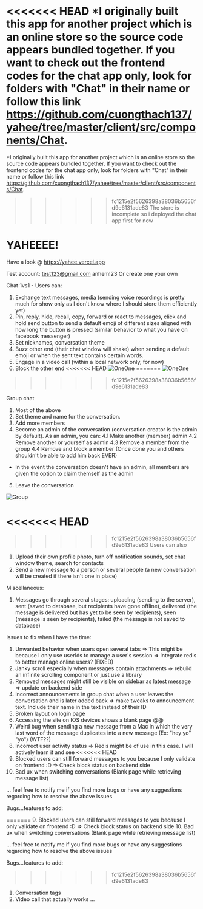 <<<<<<< HEAD
\*I originally built this app for another project which is an online store so the source code appears bundled together. If you want to check out the frontend codes for the chat app only, look for folders with "Chat" in their name or follow this link https://github.com/cuongthach137/yahee/tree/master/client/src/components/Chat.
=======
*I originally built this app for another project which is an online store so the source code appears bundled together. If you want to check out the frontend codes for the chat app only, look for folders with "Chat" in their name or follow this link https://github.com/cuongthach137/yahee/tree/master/client/src/components/Chat. 
>>>>>>> fc1215e2f5626398a38036b5656fd9e6131ade83
The store is incomplete so i deployed the chat app first for now

# YAHEEEE!

Have a look @ https://yahee.vercel.app

Test account:
test123@gmail.com
anhem!23
Or create one your own

Chat 1vs1 - Users can:

1. Exchange text messages, media (sending voice recordings is pretty much for show only as I don't know where I should store them efficiently yet)
2. Pin, reply, hide, recall, copy, forward or react to messages, click and hold send button to send a default emoji of different sizes aligned with how long the button is pressed (similar behavior to what you have on facebook messenger)
3. Set nicknames, conversation theme
4. Buzz other end (their chat window will shake) when sending a default emoji or when the sent text contains certain words.
5. Engage in a video call (within a local network only, for now)
6. Block the other end
<<<<<<< HEAD
   ![OneOne](https://res.cloudinary.com/jamessimonsd/image/upload/v1640915129/456_j4g1ft.png)
=======
![OneOne](https://res.cloudinary.com/jamessimonsd/image/upload/v1640915129/456_j4g1ft.png)
>>>>>>> fc1215e2f5626398a38036b5656fd9e6131ade83

Group chat

1. Most of the above
2. Set theme and name for the conversation.
3. Add more members
4. Become an admin of the conversation (conversation creator is the admin by default).
   As an admin, you can:
   4.1 Make another (member) admin
   4.2 Remove another or yourself as admin
   4.3 Remove a member from the group
   4.4 Remove and block a member (Once done you and others shouldn't be able to add him back EVER)

- In the event the conversation doesn't have an admin, all members are given the option to claim themself as the admin

5. Leave the conversation

![Group](https://res.cloudinary.com/jamessimonsd/image/upload/v1640914800/123_lvlekv.png)

<<<<<<< HEAD
=======

>>>>>>> fc1215e2f5626398a38036b5656fd9e6131ade83
Users can also

1. Upload their own profile photo, turn off notification sounds, set chat window theme, search for contacts
2. Send a new message to a person or several people (a new conversation will be created if there isn't one in place)

Miscellaneous:

1. Messages go through several stages: uploading (sending to the server), sent (saved to database, but recipients have gone offline), delivered (the message is delivered but has yet to be seen by recipients), seen (message is seen by recipients), failed (the message is not saved to database)

Issues to fix when I have the time:

1. Unwanted behavior when users open several tabs => This might be because I only use userIds to manage a user's session => Integrate redis to better manage online users? (FIXED)
2. Janky scroll especially when messages contain attachments => rebuild an infinite scrolling component or just use a library
3. Removed messages might still be visible on sidebar as latest message => update on backend side
4. Incorrect announcements in group chat when a user leaves the conversation and is later added back => make tweaks to announcement text. Include their name in the text instead of their ID
5. Broken layout on login page
6. Accessing the site on IOS devices shows a blank page @@
7. Weird bug when sending a new message from a Mac in which the very last word of the message duplicates into a new message (Ex: "hey yo" "yo") (WTF??)
8. Incorrect user activity status => Redis might be of use in this case. I will actively learn it and see
<<<<<<< HEAD
9. Blocked users can still forward messages to you because I only validate on frontend :D => Check block status on backend side
10. Bad ux when switching conversations (Blank page while retrieving message list)

... feel free to notify me if you find more bugs or have any suggestions regarding how to resolve the above issues

Bugs...features to add:

=======
9. Blocked users can still forward messages to you because I only validate on frontend :D  => Check block status on backend side
10. Bad ux when switching conversations (Blank page while retrieving message list)

... feel free to notify me if you find more bugs or have any suggestions regarding how to resolve the above issues

Bugs...features to add:
>>>>>>> fc1215e2f5626398a38036b5656fd9e6131ade83
1. Conversation tags
2. Video call that actually works
   ...
